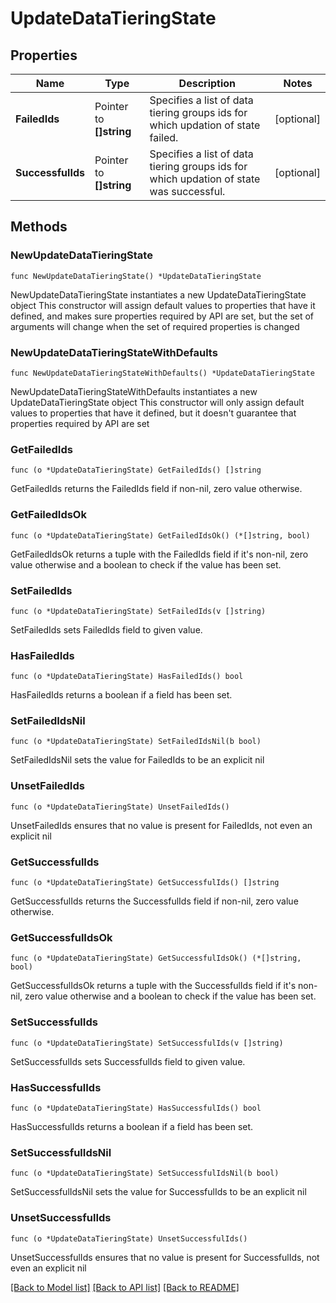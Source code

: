 # UpdateDataTieringState

## Properties

Name | Type | Description | Notes
------------ | ------------- | ------------- | -------------
**FailedIds** | Pointer to **[]string** | Specifies a list of data tiering groups ids for which updation of state failed. | [optional] 
**SuccessfulIds** | Pointer to **[]string** | Specifies a list of data tiering groups ids for which updation of state was successful. | [optional] 

## Methods

### NewUpdateDataTieringState

`func NewUpdateDataTieringState() *UpdateDataTieringState`

NewUpdateDataTieringState instantiates a new UpdateDataTieringState object
This constructor will assign default values to properties that have it defined,
and makes sure properties required by API are set, but the set of arguments
will change when the set of required properties is changed

### NewUpdateDataTieringStateWithDefaults

`func NewUpdateDataTieringStateWithDefaults() *UpdateDataTieringState`

NewUpdateDataTieringStateWithDefaults instantiates a new UpdateDataTieringState object
This constructor will only assign default values to properties that have it defined,
but it doesn't guarantee that properties required by API are set

### GetFailedIds

`func (o *UpdateDataTieringState) GetFailedIds() []string`

GetFailedIds returns the FailedIds field if non-nil, zero value otherwise.

### GetFailedIdsOk

`func (o *UpdateDataTieringState) GetFailedIdsOk() (*[]string, bool)`

GetFailedIdsOk returns a tuple with the FailedIds field if it's non-nil, zero value otherwise
and a boolean to check if the value has been set.

### SetFailedIds

`func (o *UpdateDataTieringState) SetFailedIds(v []string)`

SetFailedIds sets FailedIds field to given value.

### HasFailedIds

`func (o *UpdateDataTieringState) HasFailedIds() bool`

HasFailedIds returns a boolean if a field has been set.

### SetFailedIdsNil

`func (o *UpdateDataTieringState) SetFailedIdsNil(b bool)`

 SetFailedIdsNil sets the value for FailedIds to be an explicit nil

### UnsetFailedIds
`func (o *UpdateDataTieringState) UnsetFailedIds()`

UnsetFailedIds ensures that no value is present for FailedIds, not even an explicit nil
### GetSuccessfulIds

`func (o *UpdateDataTieringState) GetSuccessfulIds() []string`

GetSuccessfulIds returns the SuccessfulIds field if non-nil, zero value otherwise.

### GetSuccessfulIdsOk

`func (o *UpdateDataTieringState) GetSuccessfulIdsOk() (*[]string, bool)`

GetSuccessfulIdsOk returns a tuple with the SuccessfulIds field if it's non-nil, zero value otherwise
and a boolean to check if the value has been set.

### SetSuccessfulIds

`func (o *UpdateDataTieringState) SetSuccessfulIds(v []string)`

SetSuccessfulIds sets SuccessfulIds field to given value.

### HasSuccessfulIds

`func (o *UpdateDataTieringState) HasSuccessfulIds() bool`

HasSuccessfulIds returns a boolean if a field has been set.

### SetSuccessfulIdsNil

`func (o *UpdateDataTieringState) SetSuccessfulIdsNil(b bool)`

 SetSuccessfulIdsNil sets the value for SuccessfulIds to be an explicit nil

### UnsetSuccessfulIds
`func (o *UpdateDataTieringState) UnsetSuccessfulIds()`

UnsetSuccessfulIds ensures that no value is present for SuccessfulIds, not even an explicit nil

[[Back to Model list]](../README.md#documentation-for-models) [[Back to API list]](../README.md#documentation-for-api-endpoints) [[Back to README]](../README.md)


